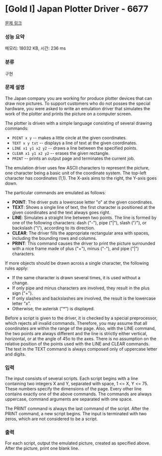 # [Gold I] Japan Plotter Driver - 6677 

[문제 링크](https://www.acmicpc.net/problem/6677) 

### 성능 요약

메모리: 18032 KB, 시간: 236 ms

### 분류

구현

### 문제 설명

<p>The Japan company you are working for produce plotter devices that can draw nice pictures. To support customers who do not posses the special hardware, you were asked to write an emulation driver that simulates the work of the plotter and prints the picture on a computer screen.</p>

<p>The plotter is driven with a simple language consisting of several drawing commands:</p>

<ul>
	<li><code>POINT x y</code> -- makes a little circle at the given coordinates.</li>
	<li><code>TEXT x y txt</code> -- displays a line of text at the given coordinates.</li>
	<li><code>LINE x1 y1 x2 y2</code> -- draws a line between the specified points.</li>
	<li><code>CLEAR x1 y1 x2 y2</code> -- erases the given rectangle.</li>
	<li><code>PRINT</code> -- prints an output page and terminates the current job.</li>
</ul>

<p>The emulation driver uses few ASCII characters to represent the picture, one character being a basic unit of the coordinate system. The top-left character has coordinates (1,1). The X-axis aims to the right, the Y-axis goes down.</p>

<p>The particular commands are emulated as follows:</p>

<ul>
	<li><strong>POINT</strong>: The driver puts a lowercase letter "o" at the given coordinates.</li>
	<li><strong>TEXT</strong>: Shows a single line of text, the first character is positioned at the given coordinates and the text always goes right.</li>
	<li><strong>LINE</strong>: Simulates a straight line between two points. The line is formed by one of the following characters: dash ("-"), pipe ("|"), slash ("/"), or backslash ("\"), according to its direction.</li>
	<li><strong>CLEAR</strong>: The driver fills the appropriate rectangular area with spaces, including the bounding rows and columns.</li>
	<li><strong>PRINT</strong>: This command causes the driver to print the picture surrounded with a nice frame made of plus ("+"), minus ("-"), and pipe ("|") characters.</li>
</ul>

<p>If more objects should be drawn across a single character, the following rules apply:</p>

<ul>
	<li>If the same character is drawn several times, it is used without a change.</li>
	<li>If only pipe and minus characters are involved, they result in the plus sign ("+").</li>
	<li>If only slashes and backslashes are involved, the result is the lowercase letter "x".</li>
	<li>Otherwise, the asterisk ("*") is displayed.</li>
</ul>

<p>Before a script is given to the driver, it is checked by a special preprocessor, which rejects all invalid commands. Therefore, you may assume that all coordinates are within the range of the page. Also, with the LINE command, the two points are always different and the line is strictly either vertical, horizontal, or at the angle of 45o to the axes. There is no assumption on the relative position of the points used with the LINE and CLEAR commands. The text in the TEXT command is always composed only of uppercase letter and digits.</p>

### 입력 

 <p>The input consists of several scripts. Each script begins with a line containing two integers X and Y, separated with space, 1 <= X, Y <= 75. These numbers specify the dimensions of the page. Every other line contains exactly one of the above commands. The commands are always uppercase, command arguments are separated with one space.</p>

<p>The PRINT command is always the last command of the script. After the PRINT command, a new script begins. The input is terminated with two zeros, which are not considered to be a script.</p>

### 출력 

 <p>For each script, output the emulated picture, created as specified above. After the picture, print one blank line.</p>

<p> </p>


